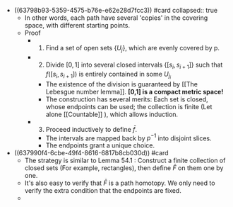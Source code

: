 - ((63798b93-5359-4575-b76e-e62e28d7fcc3)) #card
  collapsed:: true
	- In other words, each path have several 'copies' in the covering space, with different starting points.
	- Proof
		- 1. Find a set of open sets $\{U_j\}$, which are evenly covered by p.
		- 2. Divide $[0,1]$ into several closed intervals $\{[s_i,s_{i+1}]\}$ such that $f([s_i,s_{i+1}])$ is entirely contained in some $U_{j_i}$
			- The existence of the division is guaranteed by [[The Lebesgue number lemma]]. **[0,1] is a compact metric space!**
			- The construction has several merits: Each set is closed, whose endpoints can be used; the collection is finite (Let alone [[Countable]] ), which allows induction.
		- 3. Proceed inductively to define $\bar f$.
			- The intervals are mapped back by $p^{-1}$ into disjoint slices.
			- The endpoints grant a unique choice.
- ((637990f4-6cbe-49f4-8616-6817b8cb030d)) #card
	- The strategy is similar to Lemma 54.1 : Construct a finite collection of closed sets (For example, rectangles), then define $\bar F$ on them one by one.
	- It's also easy to verify that $\bar F$ is a path homotopy. We only need to verify the extra condition that the endpoints are fixed.
	-